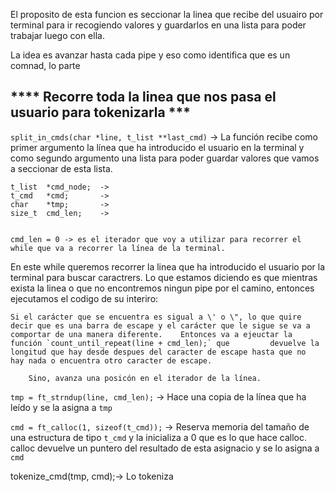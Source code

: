 El proposito de esta funcion es seccionar la linea que recibe del usuairo por terminal para ir recogiendo valores y guardarlos en una lista para poder trabajar luego con ella.

La idea es avanzar hasta cada pipe y eso como identifica que es un comnad, lo parte

**** Recorre toda la linea que nos pasa el usuario para tokenizarla ***
-----------------------------------------------------------------------------------------




`split_in_cmds(char *line, t_list **last_cmd)` -> La función recibe como primer argumento la línea que ha introducido el usuario en la terminal y como segundo argumento una lista para poder guardar valores que vamos a seccionar de esta lista.

	t_list	*cmd_node;	->
	t_cmd	*cmd;		->
	char	*tmp;		->
	size_t	cmd_len;	->


	cmd_len = 0 -> es el iterador que voy a utilizar para recorrer el while que va a recorrer la línea de la terminal.

En este while queremos recorrer la linea que ha introducido el usuario por la terminal para buscar caractrers. Lo que estamos diciendo es que mientras exista la linea o que no encontremos ningun pipe por el camino, entonces ejecutamos el codigo de su interiro:

	Si el carácter que se encuentra es sigual a \' o \", lo que quire decir que es una barra de escape y el carácter que le sigue se va a comportar de una manera diferente. 	Entonces va a ejeuctar la función `count_until_repeat(line + cmd_len);` que 		devuelve la longitud que hay desde despues del caracter de escape hasta que no 		hay nada o encuentra otro caracter de escape.

		Sino, avanza una posicón en el iterador de la línea.


`tmp = ft_strndup(line, cmd_len);` -> Hace una copia de la línea que ha leído y se la asigna a `tmp`

`cmd = ft_calloc(1, sizeof(t_cmd));` -> Reserva memoria del tamaño de una estructura de tipo `t_cmd` y la inicializa a 0 que es lo que hace calloc. calloc devuelve un puntero del resultado de esta asignacio y se lo asigna a `cmd`

tokenize_cmd(tmp, cmd);-> Lo tokeniza

